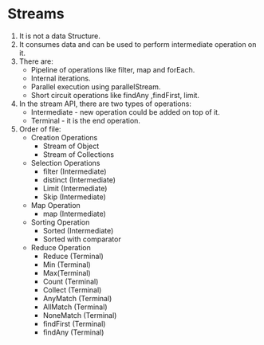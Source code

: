 # Streams
1) It is not a data Structure.
2) It consumes data and can be used to perform intermediate operation on it.
3) There are:
   - Pipeline of operations like filter, map and forEach.
   - Internal iterations.
   - Parallel execution using parallelStream.
   - Short circuit operations like findAny ,findFirst, limit.
4) In the stream API, there are two types of operations:
   - Intermediate - new operation could be added on top of it.
   - Terminal - it is the end operation.
5) Order of file:
   - Creation Operations
     - Stream of Object
     - Stream of Collections
   - Selection Operations
     - filter (Intermediate)
     - distinct (Intermediate)
     - Limit (Intermediate)
     - Skip (Intermediate)
   - Map Operation
     - map (Intermediate)
   - Sorting Operation
     - Sorted (Intermediate)
     - Sorted with comparator
   - Reduce Operation
     - Reduce (Terminal)
     - Min (Terminal)
     - Max(Terminal)
     - Count (Terminal)
     - Collect (Terminal)
     - AnyMatch (Terminal)
     - AllMatch (Terminal)
     - NoneMatch (Terminal)
     - findFirst (Terminal)
     - findAny (Terminal)